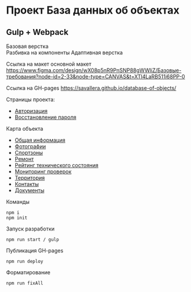 # Проект База данных об объектах
## Gulp + Webpack
Базовая верстка <br/>
Разбивка на компоненты
Адаптивная верстка

Ссылка на макет основной макет https://www.figma.com/design/wX08p5nR9PnSNP88gWWliZ/Базовые-требования?node-id=2-33&node-type=CANVAS&t=XTl4LaRB511i68PP-0

Ссылка на GH-pages https://savallera.github.io/database-of-objects/

Страницы проекта:

* [Авторизация](https://savallera.github.io/database-of-objects/auth.html)
* [Восстановление пароля](https://savallera.github.io/database-of-objects/resume.html)

Карта объекта

* [Общая информация](https://savallera.github.io/database-of-objects/main-info.html)
* [Фотографии](https://savallera.github.io/database-of-objects/gallery.html)
* [Спортзоны](https://savallera.github.io/database-of-objects/sport-zones.html)
* [Ремонт](https://savallera.github.io/database-of-objects/services.html)
* [Рейтинг технического состояния](https://savallera.github.io/database-of-objects/ratings.html)
* [Мониторинг проверок](https://savallera.github.io/database-of-objects/monitoring.html)
* [Территория](https://savallera.github.io/database-of-objects/territory.html)
* [Контакты](https://savallera.github.io/database-of-objects/contacts.html)
* [Документы](https://savallera.github.io/database-of-objects/documents.html)

Команды

```
npm i
npm init

```

Запуск разработки

`npm run start / gulp`

Публикация GH-pages

`npm run deploy`

Форматирование

`npm run fixAll`